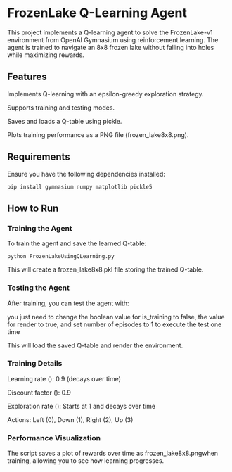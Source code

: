 # FrozenLake Q-Learning Agent

This project implements a Q-learning agent to solve the FrozenLake-v1 environment from OpenAI Gymnasium using reinforcement learning. The agent is trained to navigate an 8x8 frozen lake without falling into holes while maximizing rewards.

## Features

Implements Q-learning with an epsilon-greedy exploration strategy.

Supports training and testing modes.

 Saves and loads a Q-table using pickle.

 Plots training performance as a PNG file (frozen_lake8x8.png).

## Requirements

Ensure you have the following dependencies installed:
```
pip install gymnasium numpy matplotlib pickle5
```

## How to Run

### Training the Agent


To train the agent and save the learned Q-table:
```
python FrozenLakeUsingQLearning.py
```

This will create a frozen_lake8x8.pkl file storing the trained Q-table.

### Testing the Agent


After training, you can test the agent with:

you just need to change the boolean value for is_training to false, the value for render to true, and set number of episodes to 1 to execute the test one time

This will load the saved Q-table and render the environment.

### Training Details

Learning rate (): 0.9 (decays over time)

Discount factor (): 0.9

Exploration rate (): Starts at 1 and decays over time

Actions: Left (0), Down (1), Right (2), Up (3)
### Performance Visualization

The script saves a plot of rewards over time as frozen_lake8x8.pngwhen training, allowing you to see how learning progresses.



